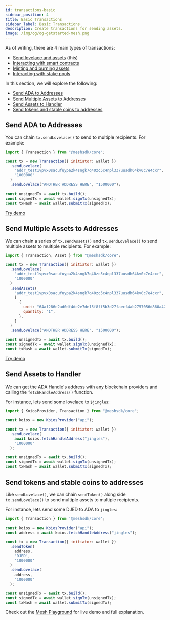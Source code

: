 ```yaml
---
id: transactions-basic
sidebar_position: 4
title: Basic Transactions
sidebar_label: Basic Transactions
description: Create transactions for sending assets.
image: /img/og/og-getstarted-mesh.png
---
```


As of writing, there are 4 main types of transactions:

- [Send lovelace and assets](transactions-basic) (this)
- [Interacting with smart contracts](transactions-smart-contract)
- [Minting and burning assets](transactions-minting)
- [Interacting with stake pools](transactions-staking)

In this section, we will explore the following:

- [Send ADA to Addresses](#send-ada-to-addresses)
- [Send Multiple Assets to Addresses](#send-multiple-assets-to-addresses)
- [Send Assets to Handler](#send-assets-to-handler)
- [Send tokens and stable coins to addresses](#send-tokens-and-stable-coins-to-addresses)

## Send ADA to Addresses

You can chain `tx.sendLovelace()` to send to multiple recipients. For example:

```javascript
import { Transaction } from "@meshsdk/core";

const tx = new Transaction({ initiator: wallet })
  .sendLovelace(
    "addr_test1vpvx0sacufuypa2k4sngk7q40zc5c4npl337uusdh64kv0c7e4cxr",
    "1000000"
  )
  .sendLovelace("ANOTHER ADDRESS HERE", "1500000");

const unsignedTx = await tx.build();
const signedTx = await wallet.signTx(unsignedTx);
const txHash = await wallet.submitTx(signedTx);
```

[Try demo](https://meshjs.dev/apis/transaction/basics#sendAda)

## Send Multiple Assets to Addresses

We can chain a series of `tx.sendAssets()` and `tx.sendLovelace()` to send multiple assets to multiple recipients. For example:

```javascript
import { Transaction, Asset } from "@meshsdk/core";

const tx = new Transaction({ initiator: wallet })
  .sendLovelace(
    "addr_test1vpvx0sacufuypa2k4sngk7q40zc5c4npl337uusdh64kv0c7e4cxr",
    "1000000"
  )
  .sendAssets(
    "addr_test1vpvx0sacufuypa2k4sngk7q40zc5c4npl337uusdh64kv0c7e4cxr",
    [
      {
        unit: "64af286e2ad0df4de2e7de15f8ff5b3d27faecf4ab2757056d860a424d657368546f6b656e",
        quantity: "1",
      },
    ]
  )
  .sendLovelace("ANOTHER ADDRESS HERE", "1500000");

const unsignedTx = await tx.build();
const signedTx = await wallet.signTx(unsignedTx);
const txHash = await wallet.submitTx(signedTx);
```

[Try demo](https://meshjs.dev/apis/transaction/basics#sendAssets)

## Send Assets to Handler

We can get the ADA Handle's address with any blockchain providers and calling the `fetchHandleAddress()` function.

For instance, lets send some lovelace to `$jingles`:

```javascript
import { KoiosProvider, Transaction } from "@meshsdk/core";

const koios = new KoiosProvider("api");

const tx = new Transaction({ initiator: wallet })
  .sendLovelace(
    await koios.fetchHandleAddress("jingles"),
    "1000000"
  );

const unsignedTx = await tx.build();
const signedTx = await wallet.signTx(unsignedTx);
const txHash = await wallet.submitTx(signedTx);
```

## Send tokens and stable coins to addresses

Like `sendLovelace()`, we can chain `sendToken()` along side `tx.sendLovelace()` to send multiple assets to multiple recipients.

For instance, lets send some DJED to ADA to `jingles`:

```javascript
import { Transaction } from '@meshsdk/core';

const koios = new KoiosProvider("api");
const address = await koios.fetchHandleAddress("jingles");

const tx = new Transaction({ initiator: wallet })
  .sendToken(
    address,
    'DJED', 
    '1000000'
  )
  .sendLovelace(
    address,
    "1000000"
  );

const unsignedTx = await tx.build();
const signedTx = await wallet.signTx(unsignedTx);
const txHash = await wallet.submitTx(signedTx);
```

Check out the [Mesh Playground](https://meshjs.dev/apis/transaction/basics) for live demo and full explanation.
